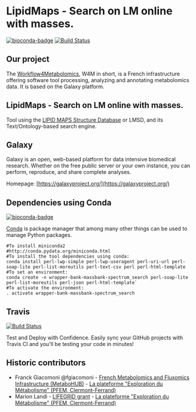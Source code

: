 LipidMaps - Search on LM online with masses.
============================================

[![bioconda-badge](https://img.shields.io/badge/install%20with-bioconda-brightgreen.svg?style=flat-square)](http://bioconda.github.io) [![Build Status](https://travis-ci.org/workflow4metabolomics/tool-bank-lipidmaps.svg?branch=master)](https://travis-ci.org/workflow4metabolomics/tool-bank-lipidmaps)

Our project
-----------
The [Workflow4Metabolomics](http://workflow4metabolomics.org), W4M in short, is a French infrastructure offering software tool processing, analyzing and annotating metabolomics data. It is based on the Galaxy platform.


LipidMaps - Search on LM online with masses.
--------------------------------------------

Tool using the [LIPID MAPS Structure Database](http://www.lipidmaps.org/data/structure/index.html) or LMSD,  and its Text/Ontology-based search engine.


Galaxy
------
Galaxy is an open, web-based platform for data intensive biomedical research. Whether on the free public server or your own instance, you can perform, reproduce, and share complete analyses. 

Homepage: [https://galaxyproject.org/](https://galaxyproject.org/)


Dependencies using Conda
------------------------
[![bioconda-badge](https://img.shields.io/badge/install%20with-bioconda-brightgreen.svg?style=flat-square)](http://bioconda.github.io)


[Conda](http://conda.pydata.org/) is package manager that among many other things can be used to manage Python packages.

```
#To install miniconda2
#http://conda.pydata.org/miniconda.html
#To install the tool dependencies using conda:
conda install perl-lwp-simple perl-lwp-useragent perl-uri-url perl-soap-lite perl-list-moreutils perl-text-csv perl perl-html-template
#To set an environment:
conda create -n wrapper-bank-massbank-spectrum_search perl-soap-lite perl-list-moreutils perl-json perl-html-template`
#To activate the environment:
. activate wrapper-bank-massbank-spectrum_search
```


Travis
------
[![Build Status](https://travis-ci.org/workflow4metabolomics/tool-bank-lipidmaps.svg?branch=master)](https://travis-ci.org/workflow4metabolomics/tool-bank-lipidmaps)

Test and Deploy with Confidence. Easily sync your GitHub projects with Travis CI and you'll be testing your code in minutes!

Historic contributors
---------------------
- Franck Giacomoni @fgiacomoni - [French Metabolomics and Fluxomics Infrastructure (MetaboHUB)](http://www.metabohub.fr/en) - [La plateforme "Exploration du Métabolisme" (PFEM, Clermont-Ferrand)](http://www6.clermont.inra.fr/plateforme_exploration_metabolisme)
- Marion Landi - [LIFEGRID grant](http://www.lifegrid.fr/fr/home/le-pra-lifegrid.html) - [La plateforme "Exploration du Métabolisme" (PFEM, Clermont-Ferrand)](http://www6.clermont.inra.fr/plateforme_exploration_metabolisme)
